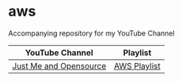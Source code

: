 # aws
Accompanying repository for my YouTube Channel

|YouTube Channel|Playlist|
|-|-|
|[Just Me and Opensource](https://www.youtube.com/c/wenkatn-justmeandopensource)|[AWS Playlist](https://www.youtube.com/watch?v=WAawiM8VPQY&list=PL34sAs7_26wMKAl2wcDXb7ko65V8KDBzG)|
